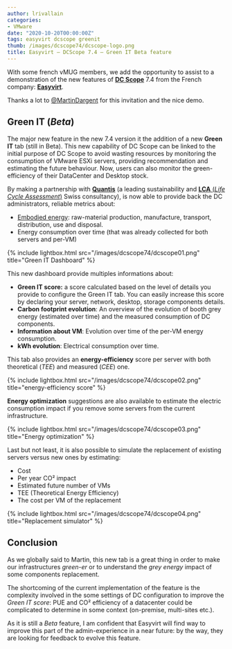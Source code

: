 ```yaml
---
author: lrivallain
categories:
- VMware
date: "2020-10-20T00:00:00Z"
tags: easyvirt dcscope greenit
thumb: /images/dcscope74/dcscope-logo.png
title: Easyvirt – DCScope 7.4 – Green IT Beta feature
---
```


With some french vMUG members, we add the opportunity to assist to a demonstration of the new features of [**DC Scope**](https://www.easyvirt.com/en/dcscope-operations-management/) 7.4 from the French company: [**Easyvirt**](https://www.easyvirt.com/en/).

Thanks a lot to [@MartinDargent](https://twitter.com/martindargent) for this invitation and the nice demo.

## Green IT (*Beta*)

The major new feature in the new 7.4 version it the addition of a new **Green IT** tab (still in Beta). This new capability of DC Scope can be linked to the initial purpose of DC Scope to avoid wasting resources by monitoring the consumption of VMware ESXi servers, providing recommendation and estimating the future behaviour. Now, users can also monitor the green-efficiency of their DataCenter and Desktop stock.

By making a partnership with [**Quantis**](https://quantis-intl.com/) (a leading sustainability and [**LCA** (*Life Cycle Assessment*)](https://en.wikipedia.org/wiki/Life-cycle_assessment) Swiss consultancy), is now able to provide back the DC administrators, reliable metrics about:

* [Embodied energy](https://en.wikipedia.org/wiki/Embodied_energy): raw-material production, manufacture, transport, distribution, use and disposal.
* Energy consumption over time (that was already collected for both servers and per-VM)

{% include lightbox.html src="/images/dcscope74/dcscope01.png" title="Green IT Dashboard" %}

This new dashboard provide multiples informations about:

* **Green IT score:** a score calculated based on the level of details you provide to configure the Green IT tab. You can easily increase this score by declaring your server, network, desktop, storage components details.
* **Carbon footprint evolution**: An overview of the evolution of booth grey energy (estimated over time) and the measured consumption of DC components.
* **Information about VM**: Evolution over time of the per-VM energy consumption.
* **kWh evolution**: Electrical consumption over time.

This tab also provides an **energy-efficiency** score per server with both theoretical (*TEE*) and measured (*CEE*) one.

{% include lightbox.html src="/images/dcscope74/dcscope02.png" title="energy-efficiency score" %}

**Energy optimization** suggestions are also available to estimate the electric consumption impact if you remove some servers from the current infrastructure.

{% include lightbox.html src="/images/dcscope74/dcscope03.png" title="Energy optimization" %}

Last but not least, it is also possible to simulate the replacement of existing servers versus new ones by estimating:

* Cost
* Per year CO² impact
* Estimated future number of VMs
* TEE (Theoretical Energy Efficiency)
* The cost per VM of the replacement

{% include lightbox.html src="/images/dcscope74/dcscope04.png" title="Replacement simulator" %}

## Conclusion

As we globally said to Martin, this new tab is a great thing in order to make our infrastructures *green-er* or to understand the *grey energy* impact of some components replacement.

The shortcoming of the current implementation of the feature is the complexity involved in the some settings of DC configuration to improve the *Green IT score*: PUE and CO² efficiency of a datacenter could be complicated to determine in some context (on-premise, multi-sites etc.).

As it is still a *Beta* feature, I am confident that Easyvirt will find way to improve this part of the admin-experience in a near future: by the way, they are looking for feedback to evolve this feature.
